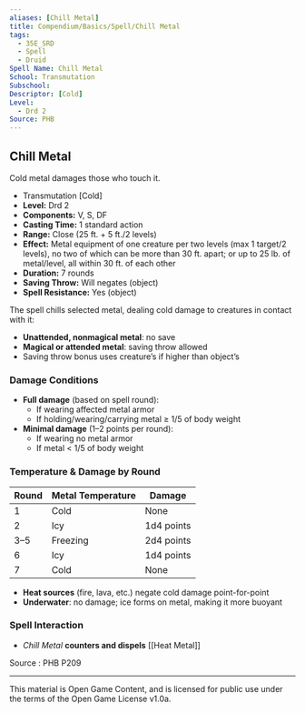 ```yaml
---
aliases: [Chill Metal]
title: Compendium/Basics/Spell/Chill Metal
tags: 
  - 35E_SRD
  - Spell
  - Druid
Spell Name: Chill Metal
School: Transmutation
Subschool: 
Descriptor: [Cold]
Level:
  - Drd 2
Source: PHB
---
```


## Chill Metal

Cold metal damages those who touch it.

*   Transmutation [Cold]
*   **Level:** Drd 2
*   **Components:** V, S, DF
*   **Casting Time:** 1 standard action
*   **Range:** Close (25 ft. + 5 ft./2 levels)
*   **Effect:** Metal equipment of one creature per two levels (max 1 target/2 levels), no two of which can be more than 30 ft. apart; or up to 25 lb. of metal/level, all within 30 ft. of each other
*   **Duration:** 7 rounds
*   **Saving Throw:** Will negates (object)
*   **Spell Resistance:** Yes (object)

The spell chills selected metal, dealing cold damage to creatures in contact with it:

- **Unattended, nonmagical metal**: no save  
- **Magical or attended metal**: saving throw allowed  
- Saving throw bonus uses creature’s if higher than object’s

### Damage Conditions

- **Full damage** (based on spell round):
  - If wearing affected metal armor
  - If holding/wearing/carrying metal ≥ 1/5 of body weight
- **Minimal damage** (1–2 points per round):
  - If wearing no metal armor
  - If metal < 1/5 of body weight

### Temperature & Damage by Round

| Round | Metal Temperature | Damage     |
|-------|-------------------|------------|
| 1     | Cold              | None       |
| 2     | Icy               | 1d4 points |
| 3–5   | Freezing          | 2d4 points |
| 6     | Icy               | 1d4 points |
| 7     | Cold              | None       |

- **Heat sources** (fire, lava, etc.) negate cold damage point-for-point
- **Underwater**: no damage; ice forms on metal, making it more buoyant

### Spell Interaction

- *Chill Metal* **counters and dispels** [[Heat Metal]]

Source : PHB P209

---

This material is Open Game Content, and is licensed for public use under  
the terms of the Open Game License v1.0a.
